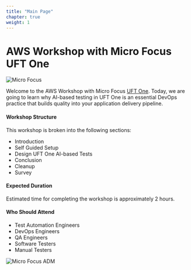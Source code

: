 ```yaml
---
title: "Main Page"
chapter: true
weight: 1
---
```


# AWS Workshop with Micro Focus UFT One

![Micro Focus](/images/main/mf_uftone.png)

Welcome to the AWS Workshop with Micro Focus [UFT One](https://www.microfocus.com/products/uft-one/overview). Today, we are going to learn why AI-based testing in UFT One is an essential DevOps practice that builds quality into your application delivery pipeline.

#### Workshop Structure
This workshop is broken into the following sections:

* Introduction
* Self Guided Setup
* Design UFT One AI-based Tests
* Conclusion
* Cleanup
* Survey

#### Expected Duration
Estimated time for completing the workshop is approximately 2 hours.

#### Who Should Attend
* Test Automation Engineers
* DevOps Engineers
* QA Engineers
* Software Testers
* Manual Testers

![Micro Focus ADM](/images/main/adm.PNG)

